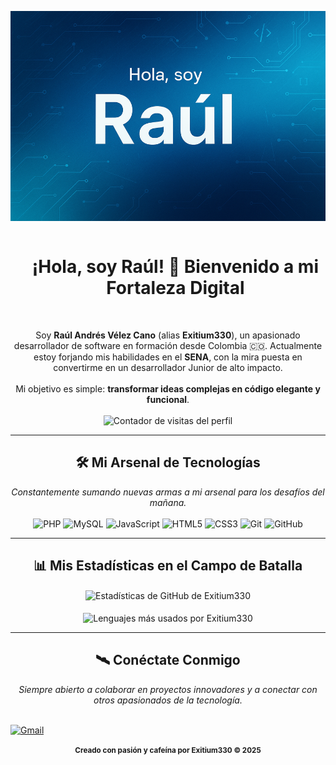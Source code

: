 <p align="center">
  <img src="https://github.com/Exitium330/Exitium330/blob/main/Banner_2.png?raw=true" alt="Banner de bienvenida - Hola, soy Raúl">
</p>

<div id="user-content-toc">
  <ul align="center">
    <summary><h1 style="display: inline-block;">¡Hola, soy Raúl! 👋 Bienvenido a mi Fortaleza Digital</h1></summary>
  </ul>
</div>

<p align="center">
  <br>
  Soy <b>Raúl Andrés Vélez Cano</b> (alias <b>Exitium330</b>), un apasionado desarrollador de software en formación desde Colombia 🇨🇴. Actualmente estoy forjando mis habilidades en el <b>SENA</b>, con la mira puesta en convertirme en un desarrollador Junior de alto impacto.
  <br>
  <br>
  Mi objetivo es simple: <b>transformar ideas complejas en código elegante y funcional</b>.
  <br>
  <br>
  <img src="https://komarev.com/ghpvc/?username=Exitium330&label=VISITANTES+DEL+PERFIL&color=0e75b6&style=flat" alt="Contador de visitas del perfil" />
</p>

---

<h2 align="center">🛠️ Mi Arsenal de Tecnologías</h2>
<p align="center">
  <i>Constantemente sumando nuevas armas a mi arsenal para los desafíos del mañana.</i>
  <br>
  <br>
  <img src="https://img.shields.io/badge/PHP-777BB4?style=for-the-badge&logo=php&logoColor=white" alt="PHP"/>
  <img src="https://img.shields.io/badge/MySQL-4479A1?style=for-the-badge&logo=mysql&logoColor=white" alt="MySQL"/>
  <img src="https://img.shields.io/badge/JavaScript-F7DF1E?style=for-the-badge&logo=javascript&logoColor=black" alt="JavaScript"/>
  <img src="https://img.shields.io/badge/HTML5-E34F26?style=for-the-badge&logo=html5&logoColor=white" alt="HTML5"/>
  <img src="https://img.shields.io/badge/CSS3-1572B6?style=for-the-badge&logo=css3&logoColor=white" alt="CSS3"/>
  <img src="https://img.shields.io/badge/Git-F05032?style=for-the-badge&logo=git&logoColor=white" alt="Git"/>
  <img src="https://img.shields.io/badge/GitHub-100000?style=for-the-badge&logo=github&logoColor=white" alt="GitHub"/>
</p>

---

<h2 align="center">📊 Mis Estadísticas en el Campo de Batalla</h2>
<p align="center">
  <img align="center" src="https://github-readme-stats.vercel.app/api?username=Exitium330&show_icons=true&locale=es&theme=radical" alt="Estadísticas de GitHub de Exitium330" />
  <br>
  <br>
  <img align="center" src="https://github-readme-stats.vercel.app/api/top-langs?username=Exitium330&show_icons=true&locale=es&layout=compact&theme=radical" alt="Lenguajes más usados por Exitium330" />
</p>

---

<h2 align="center">🛰️ Conéctate Conmigo</h2>
<p align="center">
  <i>Siempre abierto a colaborar en proyectos innovadores y a conectar con otros apasionados de la tecnología.</i>
  <br>
  <br>
 
  <a href="mailto:raulandresvelezcano@gmail.com"><img src="https://img.shields.io/badge/Gmail-D14836?style=for-the-badge&logo=gmail&logoColor=white" alt="Gmail"></a>

</p>

<p align="center">
  <small><b>Creado con pasión y cafeína por Exitium330 © 2025</b></small>
</p>
